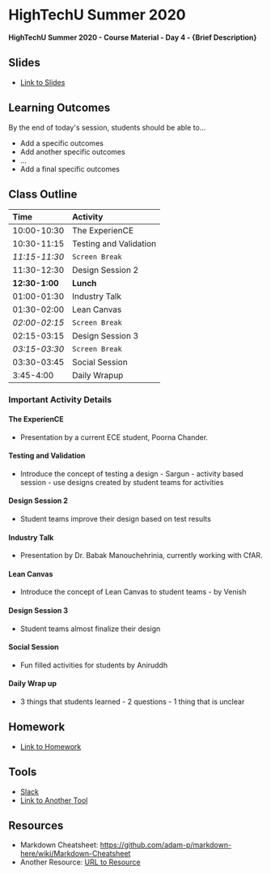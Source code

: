 # HighTechU Summer 2020

**HighTechU Summer 2020 - Course Material - Day 4 - {Brief Description}**

## Slides

* [Link to Slides](Link)

## Learning Outcomes
By the end of today's session, students should be able to...
* Add a specific outcomes
* Add another specific outcomes
* ...
* Add a final specific outcomes

## Class Outline

|Time|Activity|
|:---|:---|
|10:00-10:30|The ExperienCE|
|10:30-11:15|Testing and Validation|
|*11:15-11:30*| `Screen Break`|
|11:30-12:30| Design Session 2|
|**12:30-1:00**|**Lunch**|
|01:00-01:30|Industry Talk|
|01:30-02:00| Lean Canvas|
|*02:00-02:15*| `Screen Break`|
|02:15-03:15| Design Session 3|
|*03:15-03:30*| `Screen Break`|
|03:30-03:45| Social Session|
|3:45-4:00|Daily Wrapup|

### Important Activity Details

#### The ExperienCE
* Presentation by a current ECE student, Poorna Chander. 

#### Testing and Validation
* Introduce the concept of testing a design - Sargun - activity based session - use designs created by student teams for activities

#### Design Session 2
* Student teams improve their design based on test results 

#### Industry Talk
* Presentation by Dr. Babak Manouchehrinia, currently working with CfAR.

#### Lean Canvas
* Introduce the concept of Lean Canvas to student teams - by Venish

#### Design Session 3
* Student teams almost finalize their design

#### Social Session
* Fun filled activities for students by Aniruddh

#### Daily Wrap up
* 3 things that students learned - 2 questions - 1 thing that is unclear


## Homework

* [Link to Homework](Link)

## Tools

* [Slack](https://slack.com/)
* [Link to Another Tool](Link)

## Resources

* Markdown Cheatsheet: https://github.com/adam-p/markdown-here/wiki/Markdown-Cheatsheet
* Another Resource: [URL to Resource](link)
